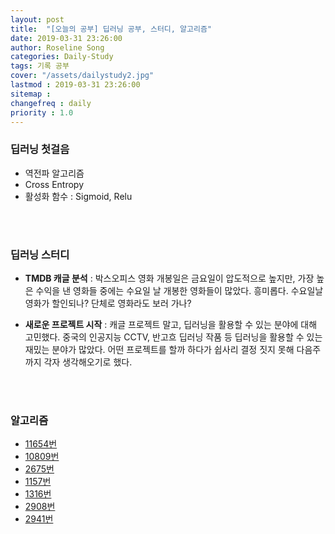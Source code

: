 ```yaml
---
layout: post
title:  "[오늘의 공부] 딥러닝 공부, 스터디, 알고리즘"
date: 2019-03-31 23:26:00
author: Roseline Song
categories: Daily-Study
tags: 기록 공부
cover: "/assets/dailystudy2.jpg"
lastmod : 2019-03-31 23:26:00
sitemap : 
changefreq : daily
priority : 1.0
---
```


### 딥러닝 첫걸음 

- 역전파 알고리즘
- Cross Entropy
- 활성화 함수 : Sigmoid, Relu

<br>
<br>

### 딥러닝 스터디

- **TMDB 캐글 분석** : 박스오피스 영화 개봉일은 금요일이 압도적으로 높지만, 가장 높은 수익을 낸 영화들 중에는 수요일 날 개봉한 영화들이 많았다. 흥미롭다. 수요일날 영화가 할인되나? 단체로 영화라도 보러 가나? 

- **새로운 프로젝트 시작** : 캐글 프로젝트 말고, 딥러닝을 활용할 수 있는 분야에 대해 고민했다. 중국의 인공지능 CCTV, 반고흐 딥러닝 작품 등 딥러닝을 활용할 수 있는 재밌는 분야가 많았다. 어떤 프로젝트를 할까 하다가 쉽사리 결정 짓지 못해 다음주까지 각자 생각해오기로 했다.

<br>
<br>


### 알고리즘

- [11654번](https://roseline124.github.io/algorithm/2019/03/31/Altorithm-baekjoon-11654.html)
- [10809번](https://roseline124.github.io/algorithm/2019/03/31/Altorithm-baekjoon-10809.html)
- [2675번](https://roseline124.github.io/algorithm/2019/03/31/Altorithm-baekjoon-2675.html)
- [1157번](https://roseline124.github.io/algorithm/2019/03/31/Altorithm-baekjoon-1157.html)
- [1316번](https://roseline124.github.io/algorithm/2019/03/31/Altorithm-baekjoon-1316.html) 
- [2908번](https://roseline124.github.io/algorithm/2019/03/31/Altorithm-baekjoon-2908.html)
- [2941번](https://roseline124.github.io/algorithm/2019/03/31/Altorithm-baekjoon-2941.html)